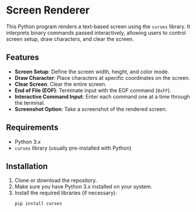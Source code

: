 # Screen Renderer

This Python program renders a text-based screen using the `curses` library. It interprets binary commands passed interactively, allowing users to control screen setup, draw characters, and clear the screen.

## Features
- **Screen Setup**: Define the screen width, height, and color mode.
- **Draw Character**: Place characters at specific coordinates on the screen.
- **Clear Screen**: Clear the entire screen.
- **End of File (EOF)**: Terminate input with the EOF command (`0xFF`).
- **Interactive Command Input**: Enter each command one at a time through the terminal.
- **Screenshot Option**: Take a screenshot of the rendered screen.

## Requirements
- Python 3.x
- `curses` library (usually pre-installed with Python)

## Installation
1. Clone or download the repository.
2. Make sure you have Python 3.x installed on your system.
3. Install the required libraries (if necessary):
   ```bash
   pip install curses
